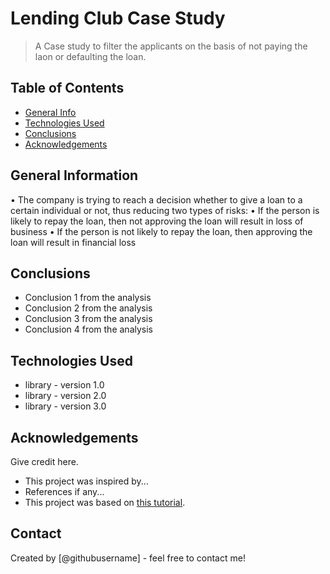 # Lending Club Case Study
> A Case study to filter the applicants on the basis of not paying the laon or defaulting the loan.

## Table of Contents
* [General Info](#general-information)
* [Technologies Used](#technologies-used)
* [Conclusions](#conclusions)
* [Acknowledgements](#acknowledgements)

## General Information
• The company is trying to reach a decision whether to give a loan to a certain individual or not, thus reducing two types of risks: 
  • If the person is likely to repay the loan, then not approving the loan will result in loss of business 
  • If the person is not likely to repay the loan, then approving the loan will result in financial loss 


<!-- You don't have to answer all the questions - just the ones relevant to your project. -->

## Conclusions
- Conclusion 1 from the analysis
- Conclusion 2 from the analysis
- Conclusion 3 from the analysis
- Conclusion 4 from the analysis

<!-- You don't have to answer all the questions - just the ones relevant to your project. -->


## Technologies Used
- library - version 1.0
- library - version 2.0
- library - version 3.0

<!-- As the libraries versions keep on changing, it is recommended to mention the version of library used in this project -->

## Acknowledgements
Give credit here.
- This project was inspired by...
- References if any...
- This project was based on [this tutorial](https://www.example.com).


## Contact
Created by [@githubusername] - feel free to contact me!


<!-- Optional -->
<!-- ## License -->
<!-- This project is open source and available under the [... License](). -->

<!-- You don't have to include all sections - just the one's relevant to your project -->
